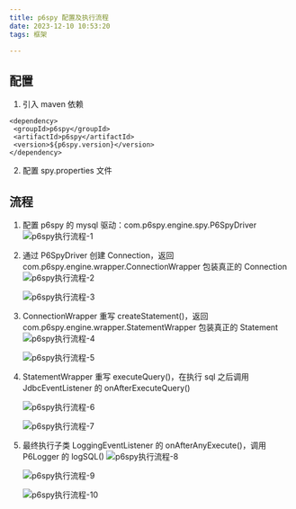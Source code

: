 ```yaml
---
title: p6spy 配置及执行流程
date: 2023-12-10 10:53:20
tags: 框架

---
```

## 配置
1. 引入 maven 依赖
```
<dependency>  
 <groupId>p6spy</groupId>  
 <artifactId>p6spy</artifactId>  
 <version>${p6spy.version}</version>  
</dependency>
```
2.  配置 spy.properties 文件


## 流程

1. 配置 p6spy 的 mysql 驱动：com.p6spy.engine.spy.P6SpyDriver
	![p6spy执行流程-1](https://cdn.jsdelivr.net/gh/CheneyKwok/img-storage/blog/p6spy执行流程-1.png)

2. 通过 P6SpyDriver 创建 Connection，返回 com.p6spy.engine.wrapper.ConnectionWrapper 包装真正的 Connection 
	![p6spy执行流程-2](https://cdn.jsdelivr.net/gh/CheneyKwok/img-storage/blog/p6spy执行流程-2.png)

	![p6spy执行流程-3](https://cdn.jsdelivr.net/gh/CheneyKwok/img-storage/blog/p6spy执行流程-3.png)

3. ConnectionWrapper 重写 createStatement()，返回 com.p6spy.engine.wrapper.StatementWrapper 包装真正的 Statement
	![p6spy执行流程-4](https://cdn.jsdelivr.net/gh/CheneyKwok/img-storage/blog/p6spy执行流程-4.png)

	![p6spy执行流程-5](https://cdn.jsdelivr.net/gh/CheneyKwok/img-storage/blog/p6spy执行流程-5.png)

4. StatementWrapper 重写 executeQuery()，在执行 sql 之后调用 JdbcEventListener 的 onAfterExecuteQuery()
	
	![p6spy执行流程-6](https://cdn.jsdelivr.net/gh/CheneyKwok/img-storage/blog/p6spy执行流程-6.png)

	![p6spy执行流程-7](https://cdn.jsdelivr.net/gh/CheneyKwok/img-storage/blog/p6spy执行流程-7.png)

5. 最终执行子类 LoggingEventListener 的 onAfterAnyExecute()，调用 P6Logger 的 logSQL()
	![p6spy执行流程-8](https://cdn.jsdelivr.net/gh/CheneyKwok/img-storage/blog/p6spy执行流程-8.png)

	![p6spy执行流程-9](https://cdn.jsdelivr.net/gh/CheneyKwok/img-storage/blog/p6spy执行流程-9.png)

	![p6spy执行流程-10](https://cdn.jsdelivr.net/gh/CheneyKwok/img-storage/blog/p6spy执行流程-10.png)
<!--stackedit_data:
eyJoaXN0b3J5IjpbLTE3MzQ1Mzk4NjYsLTMwNTc5NTU0Miw1MT
kxMTcxODAsMjExMjc3NDY4MSwxOTY3NzUzNTUzLC0xMTQ3MDM4
NTYzLC04MjY3NTkyNTUsLTU4OTgzMzkzOSwtMTI1MzE3Mzg1OS
wxODg3OTEzNTg2LDU5NzQ4MzQ2NF19
-->